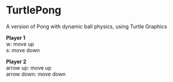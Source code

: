 # TurtlePong
A version of Pong with dynamic ball physics, using Turtle Graphics

**Player 1**  
w: move up  
s: move down  

**Player 2**  
arrow up: move up  
arrow down: move down
